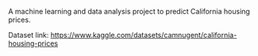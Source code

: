 A machine learning and data analysis project to predict California housing prices.

Dataset link: https://www.kaggle.com/datasets/camnugent/california-housing-prices
